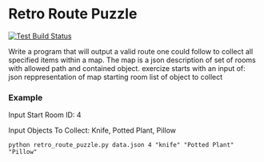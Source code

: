 # Retro Route Puzzle #

[![Test Build Status](https://travis-ci.org/edsonlb/maze-puzzle.svg?branch=master)](https://travis-ci.org/bsab/retro_route_puzzle/builds#)

Write a program that will output a valid route one could follow to collect all specified items within a map. The map is a json description of set of rooms with allowed path and contained object.
exercize starts with an input of:
json reppresentation of map starting room
list of object to collect

### Example ###
Input Start Room ID: 4

Input Objects To Collect: Knife, Potted Plant, Pillow
```
python retro_route_puzzle.py data.json 4 "knife" "Potted Plant" "Pillow"
```